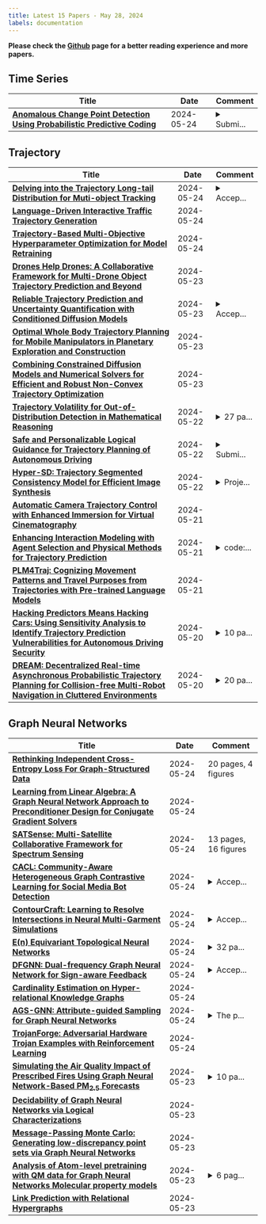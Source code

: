 ```yaml
---
title: Latest 15 Papers - May 28, 2024
labels: documentation
---
```

**Please check the [Github](https://github.com/zezhishao/MTS_Daily_ArXiv) page for a better reading experience and more papers.**

## Time Series
| **Title** | **Date** | **Comment** |
| --- | --- | --- |
| **[Anomalous Change Point Detection Using Probabilistic Predictive Coding](http://arxiv.org/abs/2405.15727v1)** | 2024-05-24 | <details><summary>Submi...</summary><p>Submitted to Machine Learning</p></details> |

## Trajectory
| **Title** | **Date** | **Comment** |
| --- | --- | --- |
| **[Delving into the Trajectory Long-tail Distribution for Muti-object Tracking](http://arxiv.org/abs/2403.04700v2)** | 2024-05-24 | <details><summary>Accep...</summary><p>Accepted by CVPR 2024!</p></details> |
| **[Language-Driven Interactive Traffic Trajectory Generation](http://arxiv.org/abs/2405.15388v1)** | 2024-05-24 |  |
| **[Trajectory-Based Multi-Objective Hyperparameter Optimization for Model Retraining](http://arxiv.org/abs/2405.15303v1)** | 2024-05-24 |  |
| **[Drones Help Drones: A Collaborative Framework for Multi-Drone Object Trajectory Prediction and Beyond](http://arxiv.org/abs/2405.14674v1)** | 2024-05-23 |  |
| **[Reliable Trajectory Prediction and Uncertainty Quantification with Conditioned Diffusion Models](http://arxiv.org/abs/2405.14384v1)** | 2024-05-23 | <details><summary>Accep...</summary><p>Accepted at IEEE/CVF Computer Vision and Pattern Recognition Conference Workshops (CVPRW) 2024</p></details> |
| **[Optimal Whole Body Trajectory Planning for Mobile Manipulators in Planetary Exploration and Construction](http://arxiv.org/abs/2405.14363v1)** | 2024-05-23 |  |
| **[Combining Constrained Diffusion Models and Numerical Solvers for Efficient and Robust Non-Convex Trajectory Optimization](http://arxiv.org/abs/2403.05571v2)** | 2024-05-23 |  |
| **[Trajectory Volatility for Out-of-Distribution Detection in Mathematical Reasoning](http://arxiv.org/abs/2405.14039v1)** | 2024-05-22 | <details><summary>27 pa...</summary><p>27 pages, 6 figures, 12 tables</p></details> |
| **[Safe and Personalizable Logical Guidance for Trajectory Planning of Autonomous Driving](http://arxiv.org/abs/2405.13704v1)** | 2024-05-22 | <details><summary>Submi...</summary><p>Submitted to ITSC 2024</p></details> |
| **[Hyper-SD: Trajectory Segmented Consistency Model for Efficient Image Synthesis](http://arxiv.org/abs/2404.13686v2)** | 2024-05-22 | <details><summary>Proje...</summary><p>Project Page: https://hyper-sd.github.io/</p></details> |
| **[Automatic Camera Trajectory Control with Enhanced Immersion for Virtual Cinematography](http://arxiv.org/abs/2303.17041v3)** | 2024-05-21 |  |
| **[Enhancing Interaction Modeling with Agent Selection and Physical Methods for Trajectory Prediction](http://arxiv.org/abs/2405.13152v1)** | 2024-05-21 | <details><summary>code:...</summary><p>code:https://github.com/kkk00714/ASPILin</p></details> |
| **[PLM4Traj: Cognizing Movement Patterns and Travel Purposes from Trajectories with Pre-trained Language Models](http://arxiv.org/abs/2405.12459v1)** | 2024-05-21 |  |
| **[Hacking Predictors Means Hacking Cars: Using Sensitivity Analysis to Identify Trajectory Prediction Vulnerabilities for Autonomous Driving Security](http://arxiv.org/abs/2401.10313v2)** | 2024-05-20 | <details><summary>10 pa...</summary><p>10 pages, 5 figures, 1 tables</p></details> |
| **[DREAM: Decentralized Real-time Asynchronous Probabilistic Trajectory Planning for Collision-free Multi-Robot Navigation in Cluttered Environments](http://arxiv.org/abs/2307.15887v2)** | 2024-05-20 | <details><summary>20 pa...</summary><p>20 pages. arXiv admin note: substantial text overlap with arXiv:2302.12873</p></details> |

## Graph Neural Networks
| **Title** | **Date** | **Comment** |
| --- | --- | --- |
| **[Rethinking Independent Cross-Entropy Loss For Graph-Structured Data](http://arxiv.org/abs/2405.15564v1)** | 2024-05-24 | 20 pages, 4 figures |
| **[Learning from Linear Algebra: A Graph Neural Network Approach to Preconditioner Design for Conjugate Gradient Solvers](http://arxiv.org/abs/2405.15557v1)** | 2024-05-24 |  |
| **[SATSense: Multi-Satellite Collaborative Framework for Spectrum Sensing](http://arxiv.org/abs/2405.15542v1)** | 2024-05-24 | 13 pages, 16 figures |
| **[CACL: Community-Aware Heterogeneous Graph Contrastive Learning for Social Media Bot Detection](http://arxiv.org/abs/2405.10558v2)** | 2024-05-24 | <details><summary>Accep...</summary><p>Accepted by ACL 2024 findings</p></details> |
| **[ContourCraft: Learning to Resolve Intersections in Neural Multi-Garment Simulations](http://arxiv.org/abs/2405.09522v2)** | 2024-05-24 | <details><summary>Accep...</summary><p>Accepted for publication by SIGGRAPH 2024, conference track</p></details> |
| **[E(n) Equivariant Topological Neural Networks](http://arxiv.org/abs/2405.15429v1)** | 2024-05-24 | <details><summary>32 pa...</summary><p>32 pages, 11 figures, 8 tables</p></details> |
| **[DFGNN: Dual-frequency Graph Neural Network for Sign-aware Feedback](http://arxiv.org/abs/2405.15280v1)** | 2024-05-24 | <details><summary>Accep...</summary><p>Accepted by KDD 2024 Research Track</p></details> |
| **[Cardinality Estimation on Hyper-relational Knowledge Graphs](http://arxiv.org/abs/2405.15231v1)** | 2024-05-24 |  |
| **[AGS-GNN: Attribute-guided Sampling for Graph Neural Networks](http://arxiv.org/abs/2405.15218v1)** | 2024-05-24 | <details><summary>The p...</summary><p>The paper has been accepted to KDD'24 in the research track</p></details> |
| **[TrojanForge: Adversarial Hardware Trojan Examples with Reinforcement Learning](http://arxiv.org/abs/2405.15184v1)** | 2024-05-24 |  |
| **[Simulating the Air Quality Impact of Prescribed Fires Using Graph Neural Network-Based PM$_{2.5}$ Forecasts](http://arxiv.org/abs/2312.04291v2)** | 2024-05-23 | <details><summary>10 pa...</summary><p>10 pages; multiple figures; matches version submitted to Environmental Data Science</p></details> |
| **[Decidability of Graph Neural Networks via Logical Characterizations](http://arxiv.org/abs/2404.18151v3)** | 2024-05-23 |  |
| **[Message-Passing Monte Carlo: Generating low-discrepancy point sets via Graph Neural Networks](http://arxiv.org/abs/2405.15059v1)** | 2024-05-23 |  |
| **[Analysis of Atom-level pretraining with QM data for Graph Neural Networks Molecular property models](http://arxiv.org/abs/2405.14837v1)** | 2024-05-23 | <details><summary>6 pag...</summary><p>6 pages + 10 Supplement Materials</p></details> |
| **[Link Prediction with Relational Hypergraphs](http://arxiv.org/abs/2402.04062v2)** | 2024-05-23 |  |

